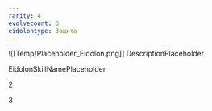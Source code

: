 ```yaml
---
rarity: 4
evolvecount: 3
eidolontype: Защита
---
```

![[Temp/Placeholder_Eidolon.png]]
DescriptionPlaceholder

EidolonSkillNamePlaceholder

2

3
